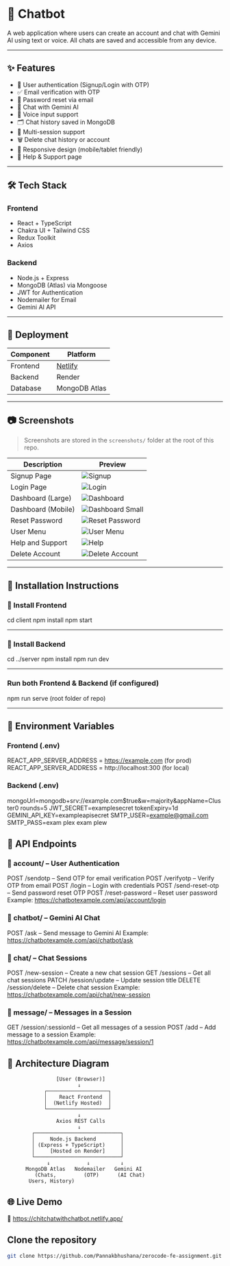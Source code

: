 # 🤖 Chatbot

A web application where users can create an account and chat with Gemini AI using text or voice. All chats are saved and accessible from any device.

---

## ✨ Features

- 🔐 User authentication (Signup/Login with OTP)
- ✅ Email verification with OTP
- 🔁 Password reset via email
- 🧠 Chat with Gemini AI
- 💬 Voice input support
- 🗂️ Chat history saved in MongoDB
- 🧾 Multi-session support
- 🗑️ Delete chat history or account
- 📱 Responsive design (mobile/tablet friendly)
- 🙋 Help & Support page

---

## 🛠️ Tech Stack

### Frontend
- React + TypeScript
- Chakra UI + Tailwind CSS
- Redux Toolkit
- Axios

### Backend
- Node.js + Express
- MongoDB (Atlas) via Mongoose
- JWT for Authentication
- Nodemailer for Email
- Gemini AI API

---

## 🚀 Deployment

| Component | Platform |
|-----------|----------|
| Frontend  | [Netlify](https://chitchatwithchatbot.netlify.app/) |
| Backend   | Render |
| Database  | MongoDB Atlas |

---

## 📷 Screenshots

> Screenshots are stored in the `screenshots/` folder at the root of this repo.

| Description              | Preview                                  |
|--------------------------|------------------------------------------|
| Signup Page              | ![Signup](./screenshots/signup.png)     |
| Login Page               | ![Login](./screenshots/login.png)       |
| Dashboard (Large)        | ![Dashboard](./screenshots/dashboard.png) |
| Dashboard (Mobile)       | ![Dashboard Small](./screenshots/dashboard-small-screen.png) |
| Reset Password           | ![Reset Password](./screenshots/reset-password.png) |
| User Menu                | ![User Menu](./screenshots/user-menu.png) |
| Help and Support         | ![Help](./screenshots/help-and-support.png) |
| Delete Account           | ![Delete Account](./screenshots/delete-account.png) |

---

## 🔧 Installation Instructions

### 🔧 Install Frontend

cd client
npm install
npm start

---

### 🔧 Install Backend

cd ../server
npm install
npm run dev

---

### Run both Frontend & Backend (if configured)
npm run serve (root folder of repo)

---

## 🔐 Environment Variables

### Frontend (.env)

REACT_APP_SERVER_ADDRESS = https://example.com (for prod)
REACT_APP_SERVER_ADDRESS = http://localhost:300 (for local)

### Backend (.env)

mongoUrl=mongodb+srv://example.com$true&w=majority&appName=Cluster0
rounds=5
JWT_SECRET=examplesecret
tokenExpiry=1d
GEMINI_API_KEY=exampleapisecret
SMTP_USER=example@gmail.com
SMTP_PASS=exam plex exam plew

## 🧭 API Endpoints

### 🔑 account/ – User Authentication

POST /sendotp – Send OTP for email verification
POST /verifyotp – Verify OTP from email
POST /login – Login with credentials
POST /send-reset-otp – Send password reset OTP
POST /reset-password – Reset user password
Example: https://chatbotexample.com/api/account/login

### 🤖 chatbot/ – Gemini AI Chat

POST /ask – Send message to Gemini AI
Example: https://chatbotexample.com/api/chatbot/ask

### 💬 chat/ – Chat Sessions

POST /new-session – Create a new chat session
GET /sessions – Get all chat sessions
PATCH /session/update – Update session title
DELETE /session/delete – Delete chat session
Example: https://chatbotexample.com/api/chat/new-session

### 📩 message/ – Messages in a Session

GET /session/:sessionId – Get all messages of a session
POST /add – Add message to a session
Example: https://chatbotexample.com/api/message/session/1

## 📐 Architecture Diagram

                    [User (Browser)]
                           ↓
                ┌────────────────────┐
                │    React Frontend  │
                │  (Netlify Hosted)  │
                └────────────────────┘
                           ↓
                    Axios REST Calls
                           ↓
            ┌────────────────────────────┐
            │     Node.js Backend        │
            │ (Express + TypeScript)     │
            │     [Hosted on Render]     │
            └────────────────────────────┘
                 ↓            ↓          ↓
          MongoDB Atlas   Nodemailer   Gemini AI
             (Chats,         (OTP)      (AI Chat)
           Users, History)


## 🌐 Live Demo
🔗 https://chitchatwithchatbot.netlify.app/


## Clone the repository
```bash
git clone https://github.com/Pannakbhushana/zerocode-fe-assignment.git



